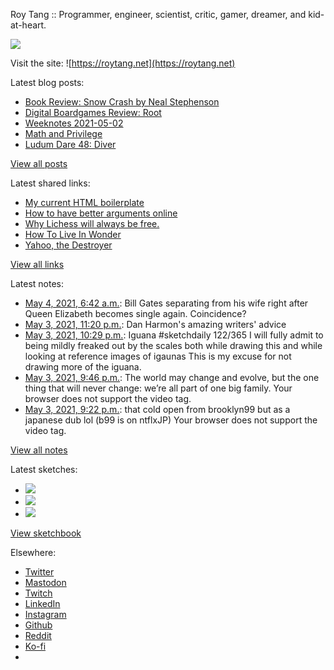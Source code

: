 Roy Tang :: Programmer, engineer, scientist, critic, gamer, dreamer, and kid-at-heart.

![](https://roytang.net/static/img/profile.jpg)

Visit the site: ![https://roytang.net](https://roytang.net)

Latest blog posts:

- [Book Review: Snow Crash by Neal Stephenson](https://roytang.net/2021/05/snow-crash/)
- [Digital Boardgames Review: Root](https://roytang.net/2021/05/root/)
- [Weeknotes 2021-05-02](https://roytang.net/2021/05/weeknotes-2021-05-02/)
- [Math and Privilege](https://roytang.net/2021/04/math-privilege/)
- [Ludum Dare 48: Diver](https://roytang.net/2021/04/ludum-dare-48-diver/)

[View all posts](https://roytang.net/blog)

Latest shared links:

- [My current HTML boilerplate](https://roytang.net/2021/05/my-current-html-boilerplate/)
- [How to have better arguments online](https://roytang.net/2021/04/how-to-have-better-arguments-online/)
- [Why Lichess will always be free.](https://roytang.net/2021/04/why-lichess-will-always-be-free/)
- [How To Live In Wonder](https://roytang.net/2021/04/how-to-live-in-wonder/)
- [Yahoo, the Destroyer](https://roytang.net/2021/04/yahoo-the-destroyer/)

[View all links](https://roytang.net/links)

Latest notes:

- [May 4, 2021, 6:42 a.m.](https://roytang.net/2021/05/1389349579091365888/): Bill Gates separating from his wife right after Queen Elizabeth becomes single again. Coincidence?
- [May 3, 2021, 11:20 p.m.](https://roytang.net/2021/05/1389238548566462466/): Dan Harmon&#x27;s amazing writers&#x27; advice
- [May 3, 2021, 10:29 p.m.](https://roytang.net/2021/05/1389225567749165057/): Iguana #sketchdaily 122/365 I will fully admit to being mildly freaked out by the scales both while drawing this and while looking at reference images of igaunas This is my excuse for not drawing more of the iguana.
- [May 3, 2021, 9:46 p.m.](https://roytang.net/2021/05/1389214746822385668/): The world may change and evolve, but the one thing that will never change: we’re all part of one big family. Your browser does not support the video tag.
- [May 3, 2021, 9:22 p.m.](https://roytang.net/2021/05/1389208741283733508/): that cold open from brooklyn99 but as a japanese dub lol (b99 is on ntflxJP) Your browser does not support the video tag.

[View all notes](https://roytang.net/notes)

Latest sketches:


- ![](https://roytang.net/media/cache/f7/8d/f78d05d626217f36f15886fdbdd90701.jpg)
- ![](https://roytang.net/media/cache/04/7c/047c4f4bd04b599ef1ecf3e6204d07c9.jpg)
- ![](https://roytang.net/media/cache/e6/73/e6738b9bdb2f251907558a32e05d6f20.jpg)

[View sketchbook](https://roytang.net/albums/sketchbook)


Elsewhere:

- [Twitter](https://twitter.com/roytang)
- [Mastodon](https://mastodon.technology/@roytang)
- [Twitch](https://twitch.tv/twitchyroy)
- [LinkedIn](https://www.linkedin.com/in/roytang)
- [Instagram](https://instagram.com/roytang0400)
- [Github](https://github.com/roytang)
- [Reddit](https://reddit.com/u/hungryroy)
- [Ko-fi](https://ko-fi.com/roytang)
- [](mailto:hello@roytang.net)